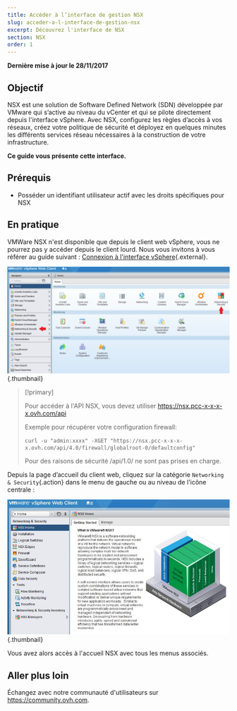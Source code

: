 ```yaml
---
title: Accéder à l’interface de gestion NSX
slug: acceder-a-l-interface-de-gestion-nsx
excerpt: Découvrez l'interface de NSX
section: NSX
order: 1
---
```


**Dernière mise à jour le 28/11/2017**

## Objectif

NSX est une solution de Software Defined Network (SDN) développée par VMware qui s’active au niveau du vCenter et qui se pilote directement depuis l'interface vSphere. Avec NSX, configurez les règles d’accès à vos réseaux, créez votre politique de sécurité et déployez en quelques minutes les différents services réseau nécessaires à la construction de votre infrastructure.

**Ce guide vous présente cette interface.**

## Prérequis

- Posséder un identifiant utilisateur actif avec les droits spécifiques pour NSX

## En pratique

VMWare NSX n'est disponible que depuis le client web vSphere, vous ne pourrez pas y accéder depuis le client lourd. Nous vous invitons à vous référer au guide suivant : [Connexion à l'interface vSphere](https://docs.ovh.com/fr/private-cloud/connexion-interface-vsphere/){.external}.

![Accueil Web](images/AccueilWeb.PNG){.thumbnail}

> [!primary]
>
> Pour accéder à l'API NSX, vous devez utiliser https://nsx.pcc-x-x-x-x.ovh.com/api
>
> Exemple pour récupérer votre configuration firewall: 
>
> ```
> curl -u "admin:xxxx" -XGET "https://nsx.pcc-x-x-x-x.ovh.com/api/4.0/firewall/globalroot-0/defaultconfig"
> ```
>
> Pour des raisons de sécurité /api/1.0/ ne sont pas prises en charge.
> 


Depuis la page d’accueil du client web, cliquez sur la catégorie `Networking & Security`{.action} dans le menu de gauche ou au niveau de l'icône centrale :

![Networking and Security](images/content-docs-cloud-private-cloud-nsx_connect_interface-images-interface_nsx_2.JPG){.thumbnail}

Vous avez alors accès à l'accueil NSX avec tous les menus associés.


## Aller plus loin

Échangez avec notre communauté d'utilisateurs sur <https://community.ovh.com>.


